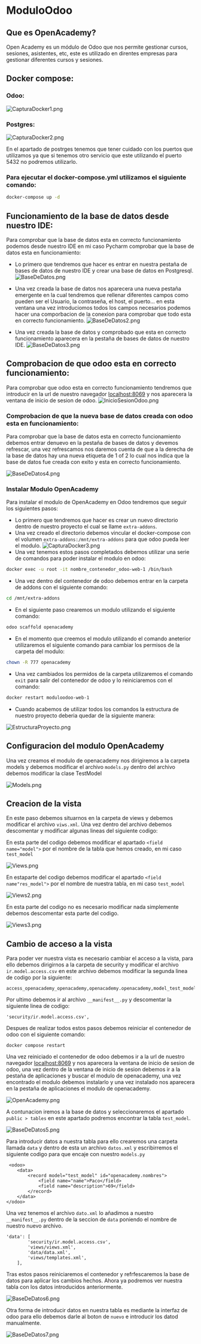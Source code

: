# ModuloOdoo

## Que es OpenAcademy?
Open Academy es un módulo de Odoo que nos permite gestionar cursos, sesiones, asistentes, etc, este es utilizado en direntes empresas para gestionar diferentes cursos y sesiones.


## Docker compose:

### Odoo:

![CapturaDocker1.png](Imagenes/CapturaDocker1.png)

### Postgres:

![CapturaDocker2.png](Imagenes/CapturaDocker2.png)

En el apartado de postrges tenemos que tener cuidado con los puertos que utilizamos ya que si tenemos otro servicio que este utilizando el puerto 5432 no podremos utilizarlo.

### Para ejecutar el docker-compose.yml utilizamos el siguiente comando:


```bash
docker-compose up -d
```
## Funcionamiento de la base de datos desde nuestro IDE:

Para comprobar que la base de datos esta en correcto funcionamiento podemos desde nuestro IDE en mi caso Pycharm comprobar que la base de datos esta en funcionamiento:
+ Lo primero que tendremos que hacer es entrar en nuestra pestaña de bases de datos de nuestro IDE y crear una base de datos en Postgresql.
![BaseDeDatos.png](Imagenes/BaseDeDatos.png)


+ Una vez creada la base de datos nos aparecera una nueva pestaña emergente en la cual tendremos que rellenar diferentes campos como pueden ser el Usuario, la contraseña, el host, el puerto... en esta ventana una vez introduciomos todos los campos necesarios podemos hacer una comporbacion de la conexion para comprobar que todo esta en correcto funcionamiento.
![BaseDeDatos2.png](Imagenes/BaseDeDato2.png)


+ Una vez creada la base de datos y comprobado que esta en correcto funcionamiento aparecera en la pestaña de bases de datos de nuestro IDE.
![BaseDeDatos3.png](Imagenes/BaseDeDato3.png)

## Comprobacion de que odoo esta en correcto funcionamiento:
Para comprobar que odoo esta en correcto funcionamiento tendremos que introducir en la url de nuestro navegador <localhost:8069> y nos aparecera la ventana de inicio de sesion de odoo.
![InicioSesionOdoo.png](Imagenes/InicioSesionOdoo.png)

### Comprobacion de que la nueva base de datos creada con odoo esta en funcionamiento:
Para comprobar que la base de datos esta en correcto funcionamiento debemos entrar denuevo en la pestaña de bases de datos y devemos refrescar, una vez refrescamos nos daremos cuenta de que a la derecha de la base de datos hay una nueva etiqueta de 1 of 2 lo cual nos indica que la base de datos fue creada con exito y esta en correcto funcionamiento.

![BaseDeDatos4.png](Imagenes/BaseDeDato4.png)

### Instalar Modulo OpenAcademy

Para instalar el modulo de OpenAcademy en Odoo tendremos que seguir los siguientes pasos:
+ Lo primero que tendremos que hacer es crear un nuevo directorio dentro de nuestro proyecto el cual se llame `extra-addons`.
+ Una vez creado el directorio debemos vincular el docker-compose con el volumen `extra-addons:/mnt/extra-addons` para que odoo pueda leer el modulo.
![CapturaDocker3.png](Imagenes/CapturaDocker3.png)
+ Una vez tenemos estos pasos completados debemos utilizar una serie de comandos para poder instalar el modulo en odoo:
```bash
docker exec -u root -it nombre_contenedor_odoo-web-1 /bin/bash
```
+ Una vez dentro del contenedor de odoo debemos entrar en la carpeta de addons con el siguiente comando:
```bash
cd /mnt/extra-addons
```
+ En el siguiente paso crearemos un modulo utilizando el siguiente comando:
```bash
odoo scaffold openacademy
```
+ En el momento que creemos el modulo utilizando el comando aneterior utilizaremos el siguiente comando para cambiar los permisos de la carpeta del modulo:
```bash
chown -R 777 openacademy
```
+ Una vez cambiados los permidos de la carpeta utilizaremos el comando `exit` para salir del contenedor de odoo y lo reiniciaremos con el comando:
```bash
docker restart moduloodoo-web-1 
```
+ Cuando acabemos de utilizar todos los comandos la estructura de nuestro proyecto deberia quedar de la siguiente manera:

![EstructuraProyecto.png](Imagenes/EstructuraProyecto.png)

## Configuracion del modulo OpenAcademy
Una vez creamos el modulo de openacademy nos dirigiremos a la carpeta models y debemos modificar el archivo `models.py` dentro del archivo debemos modificar la clase TestModel

![Models.png](Imagenes/Models.png)

## Creacion de la vista
En este paso debemos situarnos en la carpeta de views y debemos modificar el archivo `viws.xml`. Una vez dentro del archivo debemos descomentar y modificar algunas lineas del siguiente codigo:

En esta parte del codigo debemos modificar el apartado `<field name="model">` por el nombre de la tabla que hemos creado, en mi caso `test_model`

![Views.png](Imagenes/Views.png)

En estaparte del codigo debemos modificar el apartado `<field name"res_model">` por el nombre de nuestra tabla, en mi caso `test_model`

![Views2.png](Imagenes/Views2.png)

En esta parte del codigo no es necesario modificar nada simplemente debemos descomentar esta parte del codigo.

![Views3.png](Imagenes/Views3.png)

## Cambio de acceso a la vista
Para poder ver nuestra vista es necesario cambiar el acceso a la vista, para ello debemos dirigirnos a la carpeta de security y modificar el archivo `ir.model.access.csv` en este archivo debemos modificar la segunda linea de codigo por la siguiente:
```
access_openacademy_openacademy,openacademy.openacademy,model_test_model,base.group_user,1,1,1,1
```
Por ultimo debemos ir al archivo `__manifest__.py` y descomentar la siguiente linea de codigo:
```
'security/ir.model.access.csv',
```
Despues de realizar todos estos pasos debemos reiniciar el contenedor de odoo con el siguiente comando:
```
docker compose restart
```
Una vez reiniciado el contenedor de odoo debemos ir a la url de nuestro navegador <localhost:8069> y nos aparecera la ventana de inicio de sesion de odoo, una vez dentro de la ventana de inicio de sesion debemos ir a la pestaña de aplicaciones y buscar el modulo de openacademy, una vez encontrado el modulo debemos instalarlo y una vez instalado nos aparecera en la pestaña de aplicaciones el modulo de openacademy.

![OpenAcademy.png](Imagenes/OpenAcademy.png)

A contunacion iremos a la base de datos y seleccionaremos el apartado `public > tables` en este apartado podremos encontrar la tabla `test_model`.

![BaseDeDatos5.png](Imagenes/BaseDeDato5.png)

Para introducir datos a nuestra tabla para ello crearemos una carpeta llamada `data` y dentro de esta un archivo `datos.xml` y escribirremos el siguiente codigo para que encaje con nuestro `models.py`

```
 <odoo>
    <data>
        <record model="test_model" id="openacademy.nombres">
            <field name="name">Paco</field>
            <field name="description">69</field>
        </record>
    </data>
</odoo>
```

Una vez tenemos el archivo `dato.xml` lo añadimos a nuestro `__manifest__.py` dentro de la seccion de `data` poniendo el nombre de nuestro nuevo archivo.

```   
'data': [
        'security/ir.model.access.csv',
        'views/views.xml',
        'data/data.xml',
        'views/templates.xml',
    ],
```

Tras estos pasos reiniciaremos el contenedor y refrfescaremos la base de datos para aplicar los cambios hechos. Ahora ya podremos ver nuestra tabla con los datos introducidos anteriormente.

![BaseDeDatos6.png](Imagenes/BaseDeDato6.png)

Otra forma de introducir datos en nuestra tabla es mediante la interfaz de odoo para ello debemos darle al boton de `nuevo` e introducir los datod manualmente.

![BaseDeDatos7.png](Imagenes/BaseDeDato7.png)

